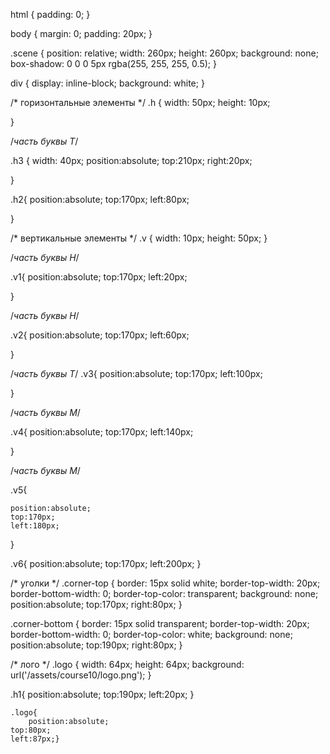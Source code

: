 html {
    padding: 0;
}

body {
    margin: 0;
    padding: 20px;
}

.scene {
    position: relative;
    width: 260px;
    height: 260px;
    background: none;
    box-shadow: 0 0 0 5px rgba(255, 255, 255, 0.5);
}

div {
    display: inline-block;
    background: white;
}

/* горизонтальные элементы */
.h {
    width: 50px;
    height: 10px;
    
}

/*часть буквы T*/


.h3 {
    width: 40px;
    position:absolute;
     top:210px;
    right:20px;
    
    

    
    
    
}

.h2{
      position:absolute;
        top:170px;
    left:80px;
      
    
    
}

/* вертикальные элементы */
.v {
    width: 10px;
    height: 50px;
}

/*часть буквы H*/

.v1{
    position:absolute;
    top:170px;
    left:20px;
   
}

/*часть буквы H*/

.v2{
    position:absolute;
    top:170px;
    left:60px;
    
}

/*часть буквы T*/
.v3{
    position:absolute;
    top:170px;
    left:100px;
    
   
}

/*часть буквы М*/

.v4{
    position:absolute;
    top:170px;
    left:140px;
    
}

/*часть буквы М*/

.v5{
    
    position:absolute;
    top:170px;
    left:180px;
}

.v6{
    position:absolute;
    top:170px;
    left:200px;
}

/* уголки */
.corner-top {
    border: 15px solid white;
    border-top-width: 20px;
    border-bottom-width: 0;
    border-top-color: transparent;
    background: none;
    position:absolute;
    top:170px;
    right:80px;
}

.corner-bottom {
    border: 15px solid transparent;
    border-top-width: 20px;
    border-bottom-width: 0;
    border-top-color: white;
    background: none;
    position:absolute;
    top:190px;
    right:80px;
}

/* лого */
.logo {
    width: 64px;
    height: 64px;
    background: url('/assets/course10/logo.png');
}

.h1{
    position:absolute;
    top:190px;
    left:20px;
    }
    
    .logo{
        position:absolute;
    top:80px;
    left:87px;}
    

